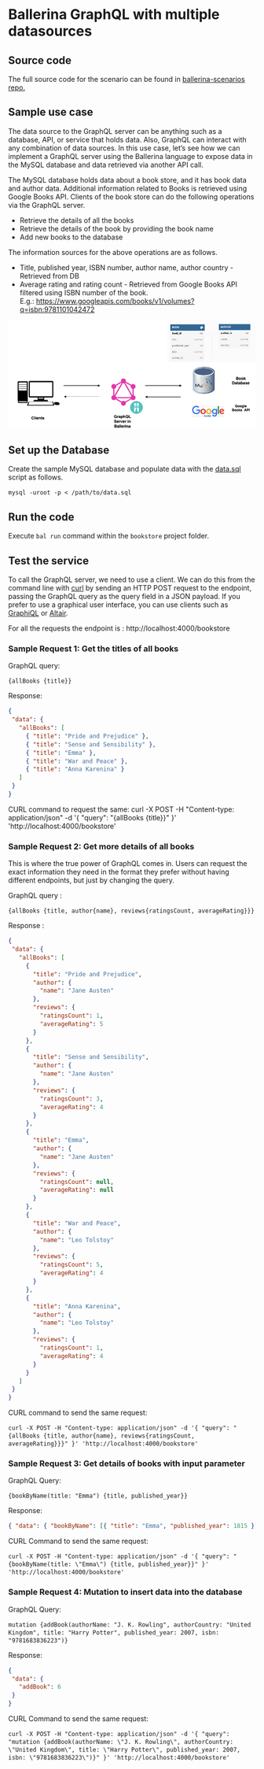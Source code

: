 # Ballerina GraphQL with multiple datasources

## Source code

The full source code for the scenario can be found in [ballerina-scenarios repo.](https://github.com/anupama-pathirage/ballerina-scenarios/tree/main/ballerina-graphql-with-multiple-datasources)

## Sample use case

The data source to the GraphQL server can be anything such as a database, API, or service that holds data. Also, GraphQL can interact with any combination of data sources. In this use case, let’s see how we can implement a GraphQL server using the Ballerina language to expose data in the MySQL database and data retrieved via another API call.

The MySQL database holds data about a book store, and it has book data and author data. Additional information related to  Books is retrieved using  Google Books API. Clients of the book store can do the following operations via the GraphQL server.
* Retrieve the details of all the books
* Retrieve the details of the book by providing the book name
* Add new books to the database

The information sources for the above operations are as follows.
* Title, published year, ISBN number, author  name, author country  - Retrieved from DB
* Average rating and rating count - Retrieved from Google  Books API filtered using ISBN number of the book.  
E.g.: https://www.googleapis.com/books/v1/volumes?q=isbn:9781101042472

![GraphQL with Balleirna](img/Graphql-With-Ballerina.png)

## Set up the Database

Create the sample MySQL database and  populate data with the [data.sql](data.sql) script as follows.

```
mysql -uroot -p < /path/to/data.sql

```
## Run the code

Execute `bal run` command  within the `bookstore` project folder.

## Test the service

To call the GraphQL server, we need to use a client. We can do this from the command line with [curl](https://curl.se/) by sending an HTTP POST request to the endpoint, passing the GraphQL query as the query field in a JSON payload. If you prefer to use a graphical user interface, you can use clients such as [GraphiQL](https://github.com/graphql/graphiql) or [Altair](https://altair.sirmuel.design/#download).

For all the requests the endpoint is  : http://localhost:4000/bookstore

### Sample Request 1:  Get the titles of all books

GraphQL query: 
```
{allBooks {title}}
```

Response: 
```json
{
 "data": {
   "allBooks": [
     { "title": "Pride and Prejudice" },
     { "title": "Sense and Sensibility" },
     { "title": "Emma" },
     { "title": "War and Peace" },
     { "title": "Anna Karenina" }
   ]
 }
}
```
CURL command  to request the same:
curl -X POST -H "Content-type: application/json" -d '{ "query": "{allBooks {title}}" }' 'http://localhost:4000/bookstore'

### Sample Request 2:  Get more details of all books

This is where the true power of GraphQL comes in. Users can request the exact information they need in the format they prefer without having different endpoints, but just by changing the query.

GraphQL query : 
```
{allBooks {title, author{name}, reviews{ratingsCount, averageRating}}}
```

Response :

```json
{
 "data": {
   "allBooks": [
     {
       "title": "Pride and Prejudice",
       "author": {
         "name": "Jane Austen"
       },
       "reviews": {
         "ratingsCount": 1,
         "averageRating": 5
       }
     },
     {
       "title": "Sense and Sensibility",
       "author": {
         "name": "Jane Austen"
       },
       "reviews": {
         "ratingsCount": 3,
         "averageRating": 4
       }
     },
     {
       "title": "Emma",
       "author": {
         "name": "Jane Austen"
       },
       "reviews": {
         "ratingsCount": null,
         "averageRating": null
       }
     },
     {
       "title": "War and Peace",
       "author": {
         "name": "Leo Tolstoy"
       },
       "reviews": {
         "ratingsCount": 5,
         "averageRating": 4
       }
     },
     {
       "title": "Anna Karenina",
       "author": {
         "name": "Leo Tolstoy"
       },
       "reviews": {
         "ratingsCount": 1,
         "averageRating": 4
       }
     }
   ]
 }
}
```

CURL command to send the same request:

```
curl -X POST -H "Content-type: application/json" -d '{ "query": "{allBooks {title, author{name}, reviews{ratingsCount, averageRating}}}" }' 'http://localhost:4000/bookstore'
```

### Sample Request 3:  Get details of books with  input parameter  

GraphQL Query:  
```
{bookByName(title: "Emma") {title, published_year}}
```

Response:

```json
{ "data": { "bookByName": [{ "title": "Emma", "published_year": 1815 }] } }
```

CURL Command to send the same request:
```
curl -X POST -H "Content-type: application/json" -d '{ "query": "{bookByName(title: \"Emma\") {title, published_year}}" }' 'http://localhost:4000/bookstore'
```

### Sample Request 4: Mutation to insert data into the database

GraphQL Query:
```
mutation {addBook(authorName: "J. K. Rowling", authorCountry: "United Kingdom", title: "Harry Potter", published_year: 2007, isbn: "9781683836223")}
```
Response:

```json
{
 "data": {
   "addBook": 6
 }
}
```

CURL Command to send the same request:
```
curl -X POST -H "Content-type: application/json" -d '{ "query": "mutation {addBook(authorName: \"J. K. Rowling\", authorCountry: \"United Kingdom\", title: \"Harry Potter\", published_year: 2007, isbn: \"9781683836223\")}" }' 'http://localhost:4000/bookstore'
```

